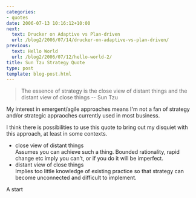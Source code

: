 ```yaml
---
categories:
- quotes
date: 2006-07-13 10:16:12+10:00
next:
  text: Drucker on Adaptive vs Plan-driven
  url: /blog2/2006/07/14/drucker-on-adaptive-vs-plan-driven/
previous:
  text: Hello World
  url: /blog2/2006/07/12/hello-world-2/
title: Sun Tzu Strategy Quote
type: post
template: blog-post.html
---
```

> The essence of strategy is the close view of distant things and the distant view of close things -- Sun Tzu

My interest in emergent/agile approaches means I'm not a fan of strategy and/or strategic appraoches currently used in most business.

I think there is possibilities to use this quote to bring out my disquiet with this approach, at least in some contexts.

- close view of distant things  
    Assumes you can achieve such a thing. Bounded rationality, rapid change etc imply you can't, or if you do it will be imperfect.
- distant view of close things  
    Implies too little knowledge of existing practice so that strategy can become unconnected and difficult to implement.

A start